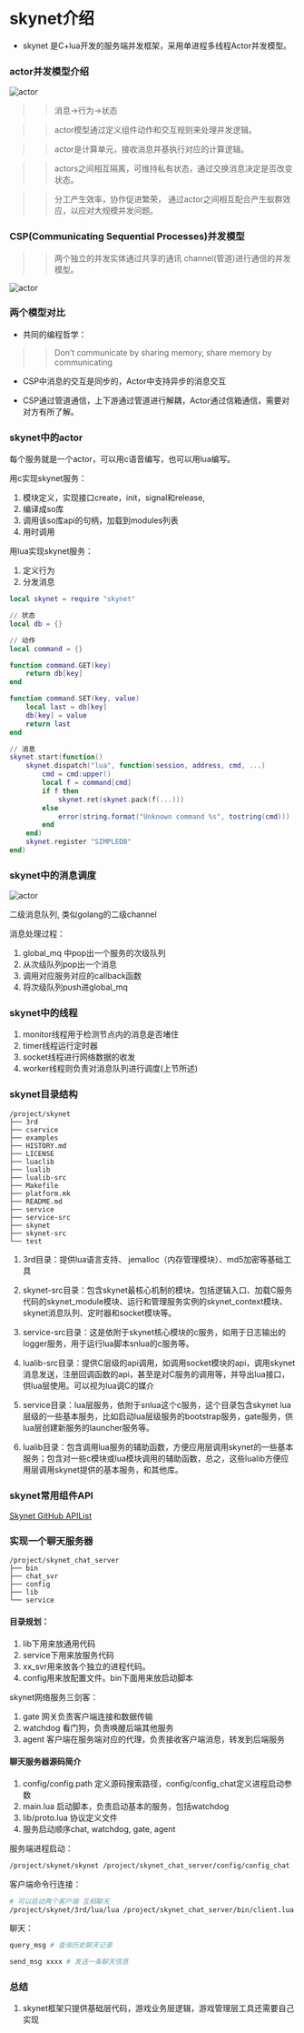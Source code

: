 # skynet介绍

* skynet 是C+lua开发的服务端并发框架，采用单进程多线程Actor并发模型。

### actor并发模型介绍

![actor](img/actor.jpg "actor")

>> 消息->行为->状态

>> actor模型通过定义组件动作和交互规则来处理并发逻辑。

>> actor是计算单元，接收消息并基执行对应的计算逻辑。

>> actors之间相互隔离，可维持私有状态，通过交换消息决定是否改变状态。

>> 分工产生效率，协作促进繁荣， 通过actor之间相互配合产生蚁群效应，以应对大规模并发问题。

### CSP(Communicating Sequential Processes)并发模型

>> 两个独立的并发实体通过共享的通讯 channel(管道)进行通信的并发模型。 

![actor](img/actor_vs_csp.jpg "actor")

### 两个模型对比

* 共同的编程哲学：

>> Don’t communicate by sharing memory, share memory by communicating


* CSP中消息的交互是同步的，Actor中支持异步的消息交互

* CSP通过管道通信，上下游通过管道进行解耦，Actor通过信箱通信，需要对对方有所了解。


    
### skynet中的actor

每个服务就是一个actor，可以用c语音编写，也可以用lua编写。

用c实现skynet服务：
1. 模块定义，实现接口create，init，signal和release,
2. 编译成so库
3. 调用该so库api的句柄，加载到modules列表
4. 用时调用

用lua实现skynet服务：
1. 定义行为
2. 分发消息


```lua
local skynet = require "skynet"

// 状态
local db = {}

// 动作
local command = {}

function command.GET(key)
	return db[key]
end

function command.SET(key, value)
	local last = db[key]
	db[key] = value
	return last
end

// 消息
skynet.start(function()
	skynet.dispatch("lua", function(session, address, cmd, ...)
		cmd = cmd:upper()
		local f = command[cmd]
		if f then
			skynet.ret(skynet.pack(f(...)))
		else
			error(string.format("Unknown command %s", tostring(cmd)))
		end
	end)
	skynet.register "SIMPLEDB"
end)
```

### skynet中的消息调度

![actor](img/skynet_mq.jpg "actor")

二级消息队列, 类似golang的二级channel

消息处理过程：
1. global_mq 中pop出一个服务的次级队列
2. 从次级队列pop出一个消息
3. 调用对应服务对应的callback函数
4. 将次级队列push进global_mq


### skynet中的线程

1. monitor线程用于检测节点内的消息是否堵住
2. timer线程运行定时器
3. socket线程进行网络数据的收发
4. worker线程则负责对消息队列进行调度(上节所述)


### skynet目录结构
```text
/project/skynet
├── 3rd
├── cservice
├── examples
├── HISTORY.md
├── LICENSE
├── luaclib
├── lualib
├── lualib-src
├── Makefile
├── platform.mk
├── README.md
├── service
├── service-src
├── skynet
├── skynet-src
└── test
```

1. 3rd目录：提供lua语言支持、 jemalloc（内存管理模块）、md5加密等基础工具

2. skynet-src目录：包含skynet最核心机制的模块，包括逻辑入口、加载C服务代码的skynet_module模块、运行和管理服务实例的skynet_context模块、skynet消息队列、定时器和socket模块等。

3. service-src目录：这是依附于skynet核心模块的c服务，如用于日志输出的logger服务，用于运行lua脚本snlua的c服务等。

4. lualib-src目录：提供C层级的api调用，如调用socket模块的api，调用skynet消息发送，注册回调函数的api，甚至是对C服务的调用等，并导出lua接口，供lua层使用。可以视为lua调C的媒介

5. service目录：lua层服务，依附于snlua这个c服务，这个目录包含skynet lua层级的一些基本服务，比如启动lua层级服务的bootstrap服务，gate服务，供lua层创建新服务的launcher服务等。

6. lualib目录：包含调用lua服务的辅助函数，方便应用层调用skynet的一些基本服务；包含对一些c模块或lua模块调用的辅助函数，总之，这些lualib方便应用层调用skynet提供的基本服务，和其他库。
    
### skynet常用组件API

[Skynet GitHub APIList](https://github.com/cloudwu/skynet/wiki/APIList "Skynet GitHub APIList")

### 实现一个聊天服务器

```text
/project/skynet_chat_server
├── bin
├── chat_svr
├── config
├── lib
└── service
```

#### 目录规划：
1. lib下用来放通用代码 
2. service下用来放服务代码
3. xx_svr用来放各个独立的进程代码。
4. config用来放配置文件。bin下面用来放启动脚本

skynet网络服务三剑客：
1. gate 网关负责客户端连接和数据传输
2. watchdog 看门狗，负责唤醒后端其他服务
3. agent 客户端在服务端对应的代理，负责接收客户端消息，转发到后端服务


#### 聊天服务器源码简介
1. config/config.path 定义源码搜索路径，config/config_chat定义进程启动参数
2. main.lua 启动脚本，负责启动基本的服务，包括watchdog
3. lib/proto.lua 协议定义文件
4. 服务启动顺序chat, watchdog, gate, agent

服务端进程启动：
```bash
/project/skynet/skynet /project/skynet_chat_server/config/config_chat 
```

客户端命令行连接：
```bash
# 可以启动两个客户端 互相聊天
/project/skynet/3rd/lua/lua /project/skynet_chat_server/bin/client.lua
```

聊天：
```bash
query_msg # 查询历史聊天记录

send_msg xxxx # 发送一条聊天信息
```

### 总结
1. skynet框架只提供基础层代码，游戏业务层逻辑，游戏管理层工具还需要自己实现